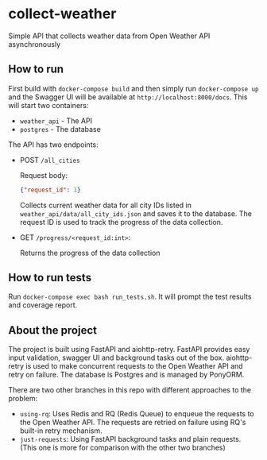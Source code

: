 # collect-weather
Simple API that collects weather data from Open Weather API asynchronously

## How to run
First build with `docker-compose build` and then simply run `docker-compose up` and the Swagger UI will be available at `http://localhost:8000/docs`. This will start two containers:
- `weather_api` - The API
- `postgres` - The database


The API has two endpoints:

- POST `/all_cities`

    Request body:
    ```json
    {"request_id": 1}   
    ``` 
    Collects current weather data for all city IDs listed in `weather_api/data/all_city_ids.json` and saves it to the database. The request ID is used to track the progress of the data collection.


- GET `/progress/<request_id:int>`:

    Returns the progress of the data collection

## How to run tests
Run `docker-compose exec bash run_tests.sh`. It will prompt the test results and coverage report.


## About the project
The project is built using FastAPI and aiohttp-retry. FastAPI provides easy input validation, swagger UI and background tasks out of the box. aiohttp-retry is used to make concurrent requests to the Open Weather API and retry on failure. The database is Postgres and is managed by PonyORM.

There are two other branches in this repo with different approaches to the problem:
- `using-rq`: Uses Redis and RQ (Redis Queue) to enqueue the requests to the Open Weather API. The requests are retried on failure using RQ's built-in retry mechanism.
- `just-requests`: Using FastAPI background tasks and plain requests. (This one is more for comparison with the other two branches)
